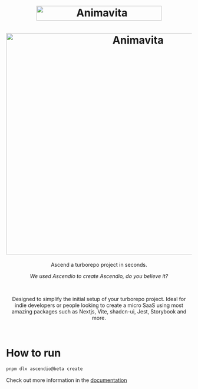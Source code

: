 <h1 align="center">
  <br>
  <img src="https://www.ascendio.dev/_next/image?url=%2Fascendio.png&w=640&q=75" alt="Animavita" height="40" width="340">
  <br/>
  <br/>
  <img src="https://www.ascendio.dev/_next/image?url=%2Fpreview-ascendio.png&w=3840&q=75" alt="Animavita" height="600" width="700">

</h1>

<p align="center">Ascend a turborepo project in seconds.</p>

<p align="center"><i>We used Ascendio to create Ascendio, do you believe it?</i> </p>
<br/>
<p align="center">
Designed to simplify the initial setup of your turborepo project. Ideal for indie developers or people looking to create a micro SaaS using most amazing packages such as Nextjs, Vite, shadcn-ui, Jest, Storybook and more.
</p>

<br/>

<h1>How to run</h1>

```sh
pnpm dlx ascendio@beta create
```

Check out more information in the <a href="https://docs.ascendio.dev">documentation</a>
